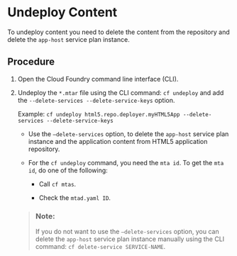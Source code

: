 <!-- loiofab96a603a004bd992822c83d4b01370 -->

# Undeploy Content

To undeploy content you need to delete the content from the repository and delete the `app-host` service plan instance.



## Procedure

1.  Open the Cloud Foundry command line interface \(CLI\).

2.  Undeploy the `*.mtar` file using the CLI command: `cf undeploy` and add the `--delete-services --delete-service-keys` option.

    Example: `cf undeploy html5.repo.deployer.myHTML5App --delete-services --delete-service-keys`

    -   Use the `–delete-services` option, to delete the `app-host` service plan instance and the application content from HTML5 application repository.

    -   For the `cf undeploy` command, you need the `mta id`. To get the `mta id`, do one of the following:

        -   Call `cf mtas`.

        -   Check the `mtad.yaml ID`.

    > ### Note:  
    > If you do not want to use the `–delete-services` option, you can delete the `app-host` service plan instance manually using the CLI command: `cf delete-service SERVICE-NAME`.


